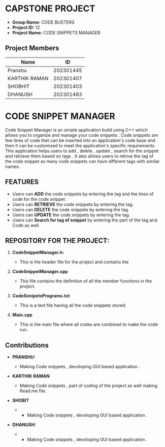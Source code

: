 # CAPSTONE PROJECT
- **Group Name:** CODE BUSTERS
- **Project ID:** 12
- **Project Name:** CODE SNIPPETS MANAGER 

## Project Members

| Name                     | ID         |
|--------------------------|------------|
| Pranshu                  | 202301445  |
| KARTHIK RAMAN            | 202301407  |
| SHOBHIT                  | 202301403  |
| DHANUSH                  | 202301483  |

# CODE SNIPPET MANAGER
Code Snippet Manager is an simple application build using C++ which allows you to organize and manage your code snippets . Code snippets are few lines of code that can be inserted into an application's code base and then it can be customized to meet the application's specific requirements.
This application helps users to add , delete , update , search for the snippet and retrieve them based on tags . It also allows users to retrive the tag of the code snippet as many code snippets can have different tags with similar names.

## FEATURES
- Users can **ADD** the code snippets by entering the tag and the lines of code for the code snippet .
- Users can **RETRIEVE** the code snippets by entering the tag.
- Users can **DELETE** the code snippets by entering the tag.
- Users can **UPDATE** the code snippets by entering the tag.
- Users can **Search for tag of snippet** by entering the part of the tag and Code as well.
 
## REPOSITORY FOR THE PROJECT:

1. **CodeSnippetManager.h:** 
   - This is the header file for the project and contains the 

2. **CodeSnippetManager.cpp** 
   - This file contains the definition of all the member functions in the project.

3. **CodeSnnipetsPrograms.txt** 
   - This is a text file having all the code snippets stored.

4. **Main.cpp** 
   - This is the main file where all codes are combined to make the code run.

## Contributions

- **PRANSHU:** 
   - Making Code snippets , devoloping GUI based application .

- **KARTHIK RAMAN**
   - Making Code snippets , part of coding of the project as well making Read.me file.

- **SHOBIT**
   -   - Making Code snippets , devoloping GUI based application .

- **DHANUSH:** 
   -   - Making Code snippets , devoloping GUI based application .

